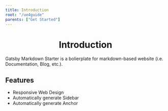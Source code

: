 ```yaml
---
title: Introduction
root: "/ue4guide"
parents: ["Get Started"]
---
```

<h1 align="center">
  Introduction
</h1>

Gatsby Markdown Starter is a bolierplate for markdown-based website (i.e. Documentation, Blog, etc.).

## Features
* Responsive Web Design
* Automatically generate Sidebar
* Automatically generate Anchor